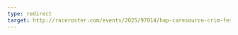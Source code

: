 ```yaml
---
type: redirect
target: http://raceroster.com/events/2025/97014/hap-caresource-crim-festival-of-races/pledge/participant/37349154
---
```

